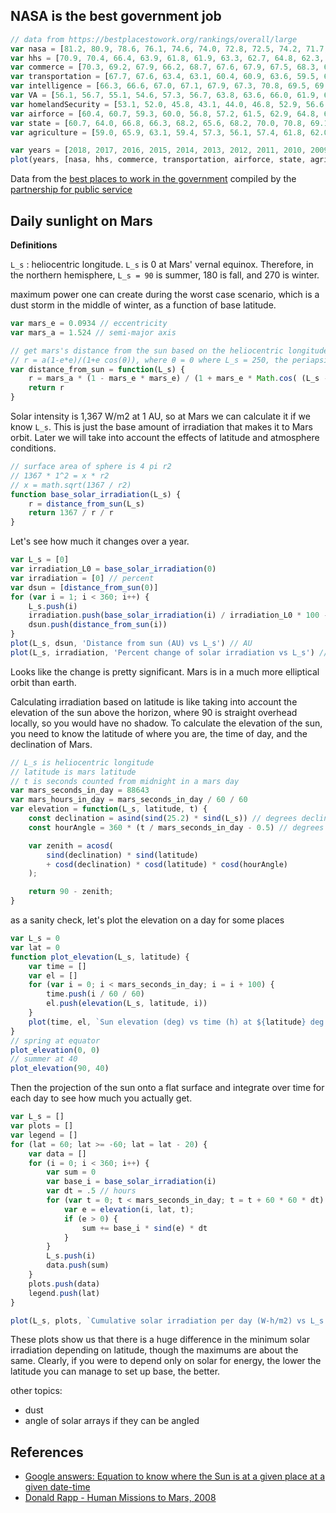 ## NASA is the best government job

```js
// data from https://bestplacestowork.org/rankings/overall/large
var nasa = [81.2, 80.9, 78.6, 76.1, 74.6, 74.0, 72.8, 72.5, 74.2, 71.7, 69.7, 69.9, 71.6];
var hhs = [70.9, 70.4, 66.4, 63.9, 61.8, 61.9, 63.3, 62.7, 64.8, 62.3, 61.3, 62.1, 61.9];
var commerce = [70.3, 69.2, 67.9, 66.2, 68.7, 67.6, 67.9, 67.5, 68.3, 66.5, 63.5, 64.0, 62.4];
var transportation = [67.7, 67.6, 63.4, 63.1, 60.4, 60.9, 63.6, 59.5, 60.4, 52.2, 52.9, 59.8, 60.9];
var intelligence = [66.3, 66.6, 67.0, 67.1, 67.9, 67.3, 70.8, 69.5, 69.0, 70.9, null, null, null];
var VA = [56.1, 56.7, 55.1, 54.6, 57.3, 56.7, 63.8, 63.6, 66.0, 61.9, 66.2, 61.8];
var homelandSecurity = [53.1, 52.0, 45.8, 43.1, 44.0, 46.8, 52.9, 56.6, 58.6, 56.2, 49.8, 49.1, null];
var airforce = [60.4, 60.7, 59.3, 60.0, 56.8, 57.2, 61.5, 62.9, 64.8, 63.6, 63.8, 62.6, 62.3];
var state = [60.7, 64.0, 66.8, 66.3, 68.2, 65.6, 68.2, 70.0, 70.8, 69.1, 67.9, 66.6, 59.0];
var agriculture = [59.0, 65.9, 63.1, 59.4, 57.3, 56.1, 57.4, 61.8, 62.0, 60.6, 61.6, 62.7, 60.8];

var years = [2018, 2017, 2016, 2015, 2014, 2013, 2012, 2011, 2010, 2009, 2007, 2005, 2003];
plot(years, [nasa, hhs, commerce, transportation, airforce, state, agriculture, homelandSecurity], 'Government agency scores', ['NASA', 'Health & Human Services', 'Commerce', 'Transportation', 'Air Force', 'State Department', 'Agriculture', 'Homeland Security'])
```

Data from the [best places to work in the government](https://bestplacestowork.org/rankings/overall/large) compiled by the [partnership for public service](https://ourpublicservice.org/)

## Daily sunlight on Mars

**Definitions**

`L_s` : heliocentric longitude. `L_s` is 0 at Mars' vernal equinox. Therefore, in the northern hemisphere, `L_s = 90` is summer, 180 is fall, and 270 is winter.

maximum power one can create during the worst case scenario, which is a dust storm in the middle of winter, as a function of base latitude.


```js
var mars_e = 0.0934 // eccentricity
var mars_a = 1.524 // semi-major axis

// get mars's distance from the sun based on the heliocentric longitude in degrees
// r = a(1-e*e)/(1+e cos(θ)), where θ = 0 where L_s = 250, the periapsis of the orbit
var distance_from_sun = function(L_s) {
    r = mars_a * (1 - mars_e * mars_e) / (1 + mars_e * Math.cos( (L_s - 250)*Math.PI/180 ) )
    return r
}
```

Solar intensity is 1,367 W/m2 at 1 AU, so at Mars we can calculate it if we know `L_s`. This is just the base amount of irradiation that makes it to Mars orbit. Later we will take into account the effects of latitude and atmosphere conditions.

```js
// surface area of sphere is 4 pi r2
// 1367 * 1^2 = x * r2
// x = math.sqrt(1367 / r2)
function base_solar_irradiation(L_s) {
    r = distance_from_sun(L_s)
    return 1367 / r / r
}
```

Let's see how much it changes over a year.

```js
var L_s = [0]
var irradiation_L0 = base_solar_irradiation(0)
var irradiation = [0] // percent
var dsun = [distance_from_sun(0)]
for (var i = 1; i < 360; i++) {
    L_s.push(i)
    irradiation.push(base_solar_irradiation(i) / irradiation_L0 * 100 - 100)
    dsun.push(distance_from_sun(i))
}
plot(L_s, dsun, 'Distance from sun (AU) vs L_s') // AU
plot(L_s, irradiation, 'Percent change of solar irradiation vs L_s') // percent change
```

Looks like the change is pretty significant. Mars is in a much more elliptical orbit than earth.

Calculating irradiation based on latitude is like taking into account the elevation of the sun above the horizon, where 90 is straight overhead locally, so you would have no shadow. To calculate the elevation of the sun, you need to know the latitude of where you are, the time of day, and the declination of Mars. 

```js
// L_s is heliocentric longitude
// latitude is mars latitude
// t is seconds counted from midnight in a mars day
var mars_seconds_in_day = 88643
var mars_hours_in_day = mars_seconds_in_day / 60 / 60
var elevation = function(L_s, latitude, t) {
    const declination = asind(sind(25.2) * sind(L_s)) // degrees declination
    const hourAngle = 360 * (t / mars_seconds_in_day - 0.5) // degrees

    var zenith = acosd(
        sind(declination) * sind(latitude)
        + cosd(declination) * cosd(latitude) * cosd(hourAngle)
    );

    return 90 - zenith;
}
```

as a sanity check, let's plot the elevation on a day for some places

```js
var L_s = 0
var lat = 0
function plot_elevation(L_s, latitude) {
    var time = []
    var el = []
    for (var i = 0; i < mars_seconds_in_day; i = i + 100) {
        time.push(i / 60 / 60)
        el.push(elevation(L_s, latitude, i))
    }
    plot(time, el, `Sun elevation (deg) vs time (h) at ${latitude} deg latitude and L_s=${L_s}`)
}
// spring at equator
plot_elevation(0, 0)
// summer at 40
plot_elevation(90, 40)
```

Then the projection of the sun onto a flat surface and integrate over time for each day to see how much you actually get.

```js
var L_s = []
var plots = []
var legend = []
for (lat = 60; lat >= -60; lat = lat - 20) {
    var data = []
    for (i = 0; i < 360; i++) {
        var sum = 0
        var base_i = base_solar_irradiation(i)
        var dt = .5 // hours
        for (var t = 0; t < mars_seconds_in_day; t = t + 60 * 60 * dt) {
            var e = elevation(i, lat, t);
            if (e > 0) {
                sum += base_i * sind(e) * dt
            }
        }
        L_s.push(i)
        data.push(sum)
    }
    plots.push(data)
    legend.push(lat)
}

plot(L_s, plots, `Cumulative solar irradiation per day (W-h/m2) vs L_s for 60 to -60 deg latitude`, legend)

```
These plots show us that there is a huge difference in the minimum solar irradiation depending on latitude, though the maximums are about the same. Clearly, if you were to depend only on solar for energy, the lower the latitude you can manage to set up base, the better.

other topics:
- dust
- angle of solar arrays if they can be angled


## References

- [Google answers: Equation to know where the Sun is at a given place at a given date-time](http://answers.google.com/answers/threadview/id/782886.html)
- [Donald Rapp - Human Missions to Mars, 2008](https://www.amazon.com/Human-Missions-Mars-Technologies-Exploring/dp/3319222481)
